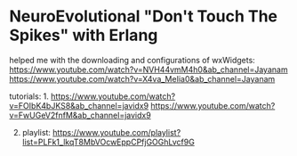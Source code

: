 # NeuroEvolutional "Don't Touch The Spikes" with Erlang

 
helped me with the downloading and configurations of wxWidgets:
https://www.youtube.com/watch?v=NVH44vmM4h0&ab_channel=Jayanam
https://www.youtube.com/watch?v=X4va_MeIia0&ab_channel=Jayanam

tutorials:
1.
https://www.youtube.com/watch?v=FOIbK4bJKS8&ab_channel=javidx9
https://www.youtube.com/watch?v=FwUGeV2fnfM&ab_channel=javidx9

2. playlist:
https://www.youtube.com/playlist?list=PLFk1_lkqT8MbVOcwEppCPfjGOGhLvcf9G
